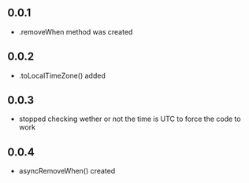 ## 0.0.1

* .removeWhen method was created

## 0.0.2
* .toLocalTimeZone() added

## 0.0.3
* stopped checking wether or not the time is UTC to force the code to work

##  0.0.4
* asyncRemoveWhen() created